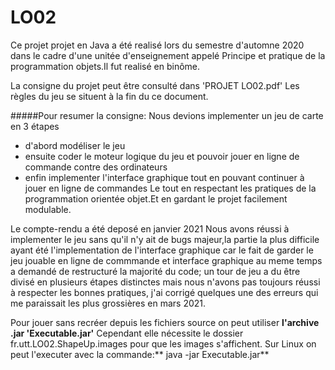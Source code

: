 # LO02
Ce projet projet en Java a été realisé lors du semestre d'automne 2020 dans le cadre d'une unitée
 d'enseignement appelé Principe et pratique de la programmation objets.Il fut realisé en binôme.
 
 La consigne du projet peut être consulté dans 'PROJET LO02.pdf'
 Les règles du jeu se situent à la fin du ce document.

#####Pour resumer la consigne:
Nous devions implementer un jeu de carte en 3 étapes
- d'abord modéliser le jeu
- ensuite coder le moteur logique du jeu et pouvoir jouer en ligne de commande contre des ordinateurs
- enfin implementer l'interface graphique tout en pouvant continuer à jouer en ligne de commandes
Le tout en respectant les pratiques de la programmation orientée objet.Et en gardant le projet facilement modulable.

Le compte-rendu a été deposé en janvier 2021
Nous avons réussi à implementer le jeu sans qu'il n'y ait de bugs majeur,la partie la plus difficile ayant été l'implementation de l'interface graphique 
car le fait de garder le jeu jouable en ligne de commmande et interface graphique au meme temps a demandé de restructuré la majorité du code; un tour de jeu a du être divisé en plusieurs étapes distinctes
mais nous n'avons pas toujours réussi à respecter les bonnes pratiques, j'ai corrigé quelques une des erreurs qui me paraissait 
les plus grossières en mars 2021.
 
 
 Pour jouer sans recréer depuis les fichiers source on peut utiliser **l'archive .jar 'Executable.jar'** Cependant elle nécessite le dossier
 fr.utt.LO02.ShapeUp.images pour que les images s'affichent.
 Sur Linux on peut l'executer avec la commande:** java -jar Executable.jar**
 
 